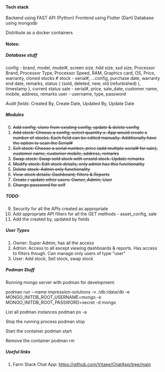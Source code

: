 #### Tech stack

Backend using FAST API (Python)
Frontend using Flutter (Dart)
Database using mongodb

Distribute as a docker containers

#### Notes:

##### Database stuff

config - brand, model, model#, screen size, hdd size, ssd size, Processor Brand, Processor Type, Processor Speed, RAM, Graphics card, OS, Price, warranty, cloned stocks #
stock - serial#, ...config, purchase date, warranty end date, remarks, 
        status { (sold, deleted, new, old (refurbished) ), timestamp },
        current status
sale - serial#, price, sale_date, customer name, mobile, address, remarks
user - username, type, password

_Audit fields_: Created By, Create Date, Updated By, Update Date

##### Modules

0. ~~Add config, clone from existing config, update & delete config~~
1. ~~Add stock: Choose a config, select quantity x. App would create x number of stocks. Each field can be edited manually. Additionally have the option to scan the Serial#~~
2. ~~Sell stock: Choose a serial number, price (add multiple serial# for sale), customer name, customer mobile, address, remarks~~
3. ~~Swap stock: Swap sold stock with unsold stock. Update remarks~~
4. ~~Modify stock: Edit stock details, only admin has this functionality~~
5. ~~Delete stock: Admin only functionality~~
6. ~~View stock details: Dashboard, filters & Reports~~
7. ~~Create / update other users: Owner, Admin, User~~
8. ~~Change password for self~~

##### TODO: 

9. Security for all the APIs created as appropriate
10. Add appropriate API filters for all the GET methods - asset_config, sale
11. Add the created by, updated by fields

##### User Types

1. Owner: Super Admin, has all the access
2. Admin: Access to all except viewing dashboards & reports. Has access to filters though. Can manage only users of type "user"
2. User: Add stock, Sell stock, swap stock

##### Podman Stuff
Running mongo server with podman for development:

podman run --name impression-solutions -v ./db:/data/db -e MONGO_INITDB_ROOT_USERNAME=mongo -e MONGO_INITDB_ROOT_PASSWORD=secret -d mongo

List all podman instances
podman ps -a

Stop the running process
podman stop <name>

Start the container
podman start <name>

Remove the container
podman rm <name>

##### Useful links

1. Farm Stack Chat App: https://github.com/Vitaee/ChatApp/tree/main